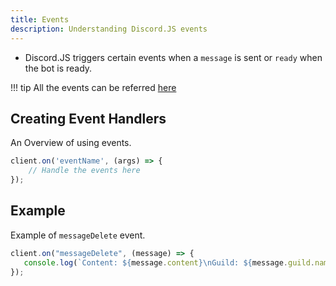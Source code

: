 ```yaml
---
title: Events
description: Understanding Discord.JS events
---
```


* Discord.JS triggers certain events when a `message` is sent or `ready` when the bot is ready.

!!! tip
    All the events can be referred [here](https://discord.js.org/#/docs/main/stable/class/Client)

## Creating Event Handlers

An Overview of using events.

```javascript
client.on('eventName', (args) => {
    // Handle the events here
});
```

## Example

Example of `messageDelete` event.

```javascript
client.on("messageDelete", (message) => {
   console.log(`Content: ${message.content}\nGuild: ${message.guild.name}\nAuthor: ${message.author.tag}\nChannel: ${message.channel.name}`);
});
```

